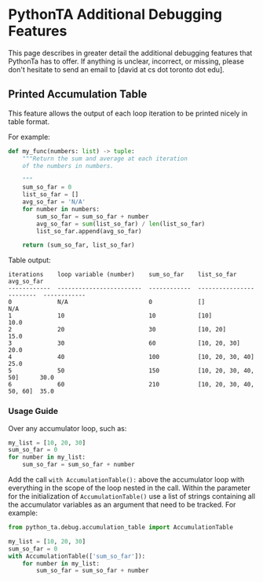 # PythonTA Additional Debugging Features

This page describes in greater detail the additional debugging features that
PythonTa has to offer. If anything is unclear, incorrect, or missing, please don't hesitate to send an
email to \[david at cs dot toronto dot edu\].

## Printed Accumulation Table

This feature allows the output of each loop iteration to be printed
nicely in table format.

For example:

```python
def my_func(numbers: list) -> tuple:
    """Return the sum and average at each iteration
    of the numbers in numbers.

    """
    sum_so_far = 0
    list_so_far = []
    avg_so_far = 'N/A'
    for number in numbers:
        sum_so_far = sum_so_far + number
        avg_so_far = sum(list_so_far) / len(list_so_far)
        list_so_far.append(avg_so_far)

    return (sum_so_far, list_so_far)
```

Table output:

```
iterations    loop variable (number)    sum_so_far    list_so_far               avg_so_far
------------  ------------------------  ------------  ------------------------  ------------
0             N/A                       0             []                        N/A
1             10                        10            [10]                      10.0
2             20                        30            [10, 20]                  15.0
3             30                        60            [10, 20, 30]              20.0
4             40                        100           [10, 20, 30, 40]          25.0
5             50                        150           [10, 20, 30, 40, 50]      30.0
6             60                        210           [10, 20, 30, 40, 50, 60]  35.0
```

### Usage Guide

Over any accumulator loop, such as:

```python
my_list = [10, 20, 30]
sum_so_far = 0
for number in my_list:
    sum_so_far = sum_so_far + number
```

Add the call `with AccumulationTable():` above the accumulator loop
with everything in the scope of the loop nested in the call. Within
the parameter for the initialization of `AccumulationTable()` use a
list of strings containing all the accumulator variables as an argument
that need to be tracked. For example:

```python
from python_ta.debug.accumulation_table import AccumulationTable

my_list = [10, 20, 30]
sum_so_far = 0
with AccumulationTable(['sum_so_far']):
    for number in my_list:
        sum_so_far = sum_so_far + number
```
